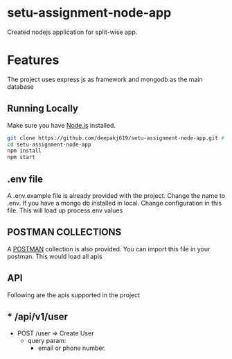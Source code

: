 # setu-assignment-node-app
Created nodejs application for split-wise app.

# Features
The project uses express js as framework and mongodb as the main database

## Running Locally

Make sure you have [Node.js](http://nodejs.org/) installed.

```sh
git clone https://github.com/deepakj619/setu-assignment-node-app.git # or clone your own fork
cd setu-assignment-node-app
npm install
npm start
```

## .env file
A .env.example file is already provided with the project. Change the name to .env. If you have a mongo db installed in local. Change configuration in this file. This will load up process.env values


## POSTMAN COLLECTIONS
A [POSTMAN](https://github.com/deepakj619/setu-assignment-node-app/blob/main/Setu-Assignment-Collection.postman_collection.json) collection is also provided. You can import this file in your postman. This would load all apis

## API
Following are the apis supported in the project


## * /api/v1/user
  * POST /user => Create User
    * query param:
      * email or phone number.



